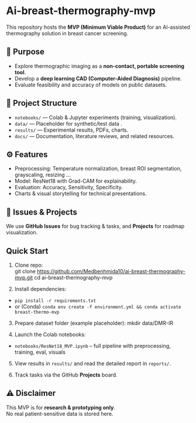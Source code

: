 # Ai-breast-thermography-mvp

This repository hosts the **MVP (Minimum Viable Product)** for an 
AI-assisted thermography solution in breast cancer screening.

## 🔬 Purpose
- Explore thermographic imaging as a **non-contact, portable screening tool**.
- Develop a **deep learning CAD (Computer-Aided Diagnosis)** pipeline.
- Evaluate feasibility and accuracy of models on public datasets.

## 📂 Project Structure
- `notebooks/` — Colab & Jupyter experiments (training, visualization).
- `data/` — Placeholder for synthetic/test data .
- `results/` — Experimental results, PDFs, charts.
- `docs/` — Documentation, literature reviews, and related resources.

## ⚙️ Features
- Preprocessing: Temperature normalization, breast ROI segmentation, grayscaling, resizing ...
- Model: ResNet18 with Grad-CAM for explainability.
- Evaluation: Accuracy, Sensitivity, Specificity.
- Charts & visual storytelling for technical presentations.

## 📌 Issues & Projects
We use **GitHub Issues** for bug tracking & tasks, 
and **Projects** for roadmap visualization.

## Quick Start

1. Clone repo:  
git clone https://github.com/Medbenhmida10/ai-breast-thermography-mvp.git
cd ai-breast-thermography-mvp

2. Install dependencies:
- `pip install -r requirements.txt`  
- or (Conda) `conda env create -f environment.yml && conda activate breast-thermo-mvp`

3. Prepare dataset folder (example placeholder):
   mkdir data/DMR-IR

4. Launch the Colab notebooks:
- `notebooks/ResNet18_MVP.ipynb` – full pipeline with preprocessing, training, eval, visuals

5. View results in `results/` and read the detailed report in `reports/`.

6. Track tasks via the GitHub **Projects** board.



## ⚠️ Disclaimer
This MVP is for **research & prototyping only**.  
No real patient-sensitive data is stored here.
